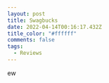 ```yaml
---
layout: post
title: Swagbucks
date: 2022-04-14T00:16:17.432Z
title_color: "#ffffff"
comments: false
tags:
  - Reviews
---
```

e﻿w